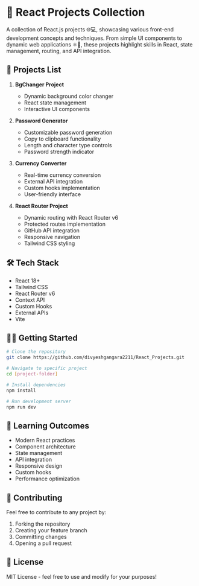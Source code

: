 # 🚀 React Projects Collection

A collection of React.js projects 🌐💻, showcasing various front-end development concepts and techniques. From simple UI components to dynamic web applications ⚛️📱, these projects highlight skills in React, state management, routing, and API integration.

## 📂 Projects List

1. **BgChanger Project**
   - Dynamic background color changer
   - React state management
   - Interactive UI components

2. **Password Generator**
   - Customizable password generation
   - Copy to clipboard functionality
   - Length and character type controls
   - Password strength indicator

3. **Currency Converter**
   - Real-time currency conversion
   - External API integration
   - Custom hooks implementation
   - User-friendly interface

4. **React Router Project**
   - Dynamic routing with React Router v6
   - Protected routes implementation
   - GitHub API integration
   - Responsive navigation
   - Tailwind CSS styling


## 🛠️ Tech Stack

- React 18+
- Tailwind CSS
- React Router v6
- Context API
- Custom Hooks
- External APIs
- Vite

## 🏃‍♂️ Getting Started

```bash
# Clone the repository
git clone https://github.com/divyeshgangara2211/React_Projects.git

# Navigate to specific project
cd [project-folder]

# Install dependencies
npm install

# Run development server
npm run dev
```

## 📝 Learning Outcomes

- Modern React practices
- Component architecture
- State management
- API integration
- Responsive design
- Custom hooks
- Performance optimization

## 👥 Contributing

Feel free to contribute to any project by:
1. Forking the repository
2. Creating your feature branch
3. Committing changes
4. Opening a pull request

## 📜 License

MIT License - feel free to use and modify for your purposes!
